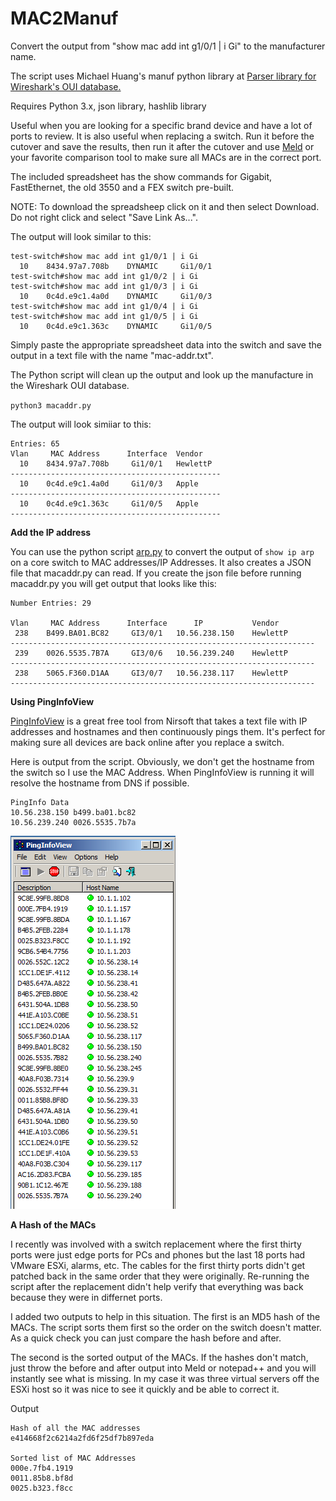 # MAC2Manuf
Convert the output from "show mac add int g1/0/1 | i Gi" to the manufacturer name.

The script uses Michael Huang's manuf python library at [Parser library for Wireshark's OUI database.](https://github.com/coolbho3k/manuf)

Requires Python 3.x, json library, hashlib library

Useful when you are looking for a specific brand device and have a lot of ports to review. It is also useful when replacing a switch. Run it before the cutover and save the results, then run it after the cutover and use [Meld](meldmerge.org) or your favorite comparison tool to make sure all MACs are in the correct port.

The included spreadsheet has the show commands for Gigabit, FastEthernet, the old 3550 and a FEX switch pre-built.

NOTE: To download the spreadsheep click on it and then select Download. Do not right click and select "Save Link As...".

The output will look similar to this:
```
test-switch#show mac add int g1/0/1 | i Gi
  10    8434.97a7.708b    DYNAMIC     Gi1/0/1
test-switch#show mac add int g1/0/2 | i Gi
test-switch#show mac add int g1/0/3 | i Gi
  10    0c4d.e9c1.4a0d    DYNAMIC     Gi1/0/3
test-switch#show mac add int g1/0/4 | i Gi
test-switch#show mac add int g1/0/5 | i Gi
  10    0c4d.e9c1.363c    DYNAMIC     Gi1/0/5
```
Simply paste the appropriate spreadsheet data into the switch and save the output in a text file with the name "mac-addr.txt".

The Python script will clean up the output and look up the manufacture in the Wireshark OUI database.

`python3 macaddr.py`

The output will look simiiar to this:
```
Entries: 65 
Vlan     MAC Address      Interface  Vendor
  10    8434.97a7.708b     Gi1/0/1   HewlettP
-----------------------------------------------
  10    0c4d.e9c1.4a0d     Gi1/0/3   Apple
-----------------------------------------------
  10    0c4d.e9c1.363c     Gi1/0/5   Apple
-----------------------------------------------
```
**Add the IP address**

You can use the python script [arp.py](https://github.com/rikosintie/ARP-Sort) to convert the output of `show ip arp` on a core switch to MAC addresses/IP Addresses. It also creates a JSON file that macaddr.py can read. If you create the json file before running macaddr.py you will get output that looks like this:
```
Number Entries: 29 

Vlan     MAC Address      Interface      IP           Vendor
 238    B499.BA01.BC82     GI3/0/1   10.56.238.150    HewlettP
--------------------------------------------------------------------
 239    0026.5535.7B7A     GI3/0/6   10.56.239.240    HewlettP
--------------------------------------------------------------------
 238    5065.F360.D1AA     GI3/0/7   10.56.238.117    HewlettP
--------------------------------------------------------------------

```
**Using PingInfoView**

[PingInfoView](https://www.nirsoft.net/utils/multiple_ping_tool.html) is a great free tool from Nirsoft that takes a text file with IP addresses and hostnames and then continuously pings them. It's perfect for making sure all devices are back online after you replace a switch.

Here is output from the script. Obviously, we don't get the hostname from the switch so I use the MAC Address. When PingInfoView is running it will resolve the hostname from DNS if possible.
```
PingInfo Data
10.56.238.150 b499.ba01.bc82
10.56.239.240 0026.5535.7b7a
```

![PingInfoView Sample](https://github.com/rikosintie/MAC2Manuf/blob/master/PingInfoView.PNG "PingInfoView Sample")


**A Hash of the MACs**

I recently was involved with a switch replacement where the first thirty ports were just edge ports for PCs and phones but the last 18 ports had VMware ESXi, alarms, etc. The cables for the first thirty ports didn't get patched back in the same order that they were originally. Re-running the script after the replacement didn't help verify that everything was back because they were in differnet ports.

I added two outputs to help in this situation. The first is an MD5 hash of the MACs. The script sorts them first so the order on the switch doesn't matter. As a quick check you can just compare the hash before and after.

The second is the sorted output of the MACs. If the hashes don't match, just throw the before and after output into Meld or notepad++ and you will instantly see what is missing. In my case it was three virtual servers off the ESXi host so it was nice to see it quickly and be able to correct it.

Output

```
Hash of all the MAC addresses
e414668f2c6214a2fd6f25df7b897eda

Sorted list of MAC Addresses
000e.7fb4.1919
0011.85b8.bf8d
0025.b323.f8cc
```

